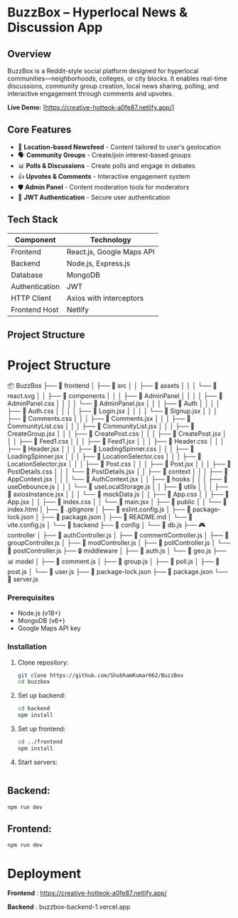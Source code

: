 # BuzzBox – Hyperlocal News & Discussion App

## Overview
BuzzBox is a Reddit-style social platform designed for hyperlocal communities—neighborhoods, colleges, or city blocks. It enables real-time discussions, community group creation, local news sharing, polling, and interactive engagement through comments and upvotes.

**Live Demo:** [https://creative-hotteok-a0fe87.netlify.app/]

## Core Features
- 📍 **Location-based Newsfeed** - Content tailored to user's geolocation
- 🗣️ **Community Groups** - Create/join interest-based groups
- 📊 **Polls & Discussions** - Create polls and engage in debates
- 👍 **Upvotes & Comments** - Interactive engagement system
- 🛡️ **Admin Panel** - Content moderation tools for moderators
- 🔐 **JWT Authentication** - Secure user authentication

## Tech Stack
| Component       | Technology                  |
|-----------------|-----------------------------|
| Frontend        | React.js, Google Maps API   |
| Backend         | Node.js, Express.js         |
| Database        | MongoDB                     |
| Authentication  | JWT                         |
| HTTP Client     | Axios with interceptors     |
| Frontend Host   | Netlify                     |

## Project Structure

# Project Structure

📦 BuzzBox
├── 📂 frontend
│   ├── 📱 src
│   │   ├── 📂 assets
│   │   │   └── 📜 react.svg
│   │   ├── 📂 components
│   │   │   ├── 📂 AdminPanel
│   │   │   │   ├── 📜 AdminPanel.css
│   │   │   │   └── 📜 AdminPanel.jsx
│   │   │   ├── 📂 Auth
│   │   │   │   ├── 📜 Auth.css
│   │   │   │   ├── 📜 Login.jsx
│   │   │   │   └── 📜 Signup.jsx
│   │   │   ├── 📜 Comments.css
│   │   │   ├── 📜 Comments.jsx
│   │   │   ├── 📜 CommunityList.css
│   │   │   ├── 📜 CommunityList.jsx
│   │   │   ├── 📜 CreateGroup.jsx
│   │   │   ├── 📜 CreatePost.css
│   │   │   ├── 📜 CreatePost.jsx
│   │   │   ├── 📜 Feed1.css
│   │   │   ├── 📜 Feed1.jsx
│   │   │   ├── 📜 Header.css
│   │   │   ├── 📜 Header.jsx
│   │   │   ├── 📜 LoadingSpinner.css
│   │   │   ├── 📜 LoadingSpinner.jsx
│   │   │   ├── 📜 LocationSelector.css
│   │   │   ├── 📜 LocationSelector.jsx
│   │   │   ├── 📜 Post.css
│   │   │   ├── 📜 Post.jsx
│   │   │   ├── 📜 PostDetails.css
│   │   │   └── 📜 PostDetails.jsx
│   │   ├── 📂 context
│   │   │   ├── 📜 AppContext.jsx
│   │   │   └── 📜 AuthContext.jsx
│   │   ├── 📂 hooks
│   │   │   ├── 📜 useDebounce.js
│   │   │   └── 📜 useLocalStorage.js
│   │   ├── 📂 utils
│   │   │   ├── 📜 axiosInstance.jsx
│   │   │   └── 📜 mockData.js
│   │   ├── 📜 App.css
│   │   ├── 📜 App.jsx
│   │   ├── 📜 index.css
│   │   └── 📜 main.jsx
│   ├── 🎨 public
│   │   └── 📜 index.html
│   ├── 📝 .gitignore
│   ├── 📝 eslint.config.js
│   ├── 📝 package-lock.json
│   ├── 📝 package.json
│   ├── 📝 README.md
│   └── 📝 vite.config.js
│
└── 📂 backend
    ├── 🔧 config
    │   └── 📜 db.js
    ├── 🎮 controller
    │   ├── 📜 authController.js
    │   ├── 📜 commentController.js
    │   ├── 📜 groupController.js
    │   ├── 📜 modController.js
    │   ├── 📜 pollController.js
    │   └── 📜 postController.js
    ├── 🔒 middleware
    │   ├── 📜 auth.js
    │   └── 📜 geo.js
    ├── 📊 model
    │   ├── 📜 comment.js
    │   ├── 📜 group.js
    │   ├── 📜 poll.js
    │   ├── 📜 post.js
    │   └── 📜 user.js
    ├── 📝 package-lock.json
    ├── 📝 package.json
    └── 🚀 server.js

### Prerequisites
- Node.js (v18+)
- MongoDB (v6+)
- Google Maps API key

### Installation
1. Clone repository:
   ```bash
   git clone https://github.com/ShubhamKumar062/BuzzBox
   cd buzzbox

2. Set up backend:
    ```bash
    cd backend
    npm install

3. Set up frontend:
    ```bash
    cd ../frontend
    npm install

4. Start servers:
    ```bash
## Backend:
    npm run dev

## Frontend:
    npm run dev

# Deployment
**Frontend** : https://creative-hotteok-a0fe87.netlify.app/

**Backend** : buzzbox-backend-1.vercel.app

